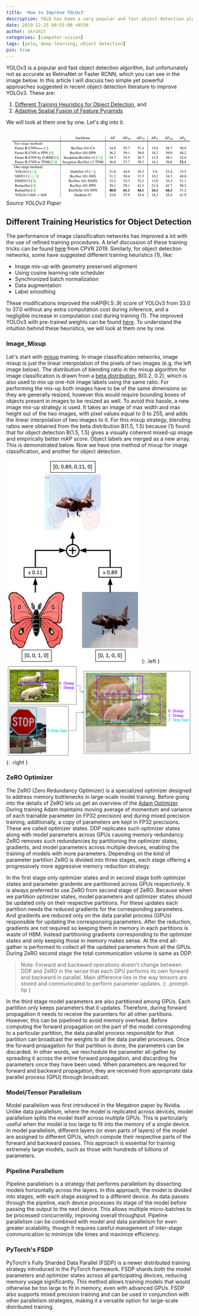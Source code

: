 ```yaml
---
title: 'How to Improve YOLOv3'
description: YOLO has been a very popular and fast object detection algorithm, but unfortunately not the best-performing. In this article I will highlight simple training heuristics and small architectural changes that can make YOLOv3 perform better than models like Faster R-CNN and Mask R-CNN.
date: 2019-12-25 00:55:00 +0530
author: skrohit
categories: [computer-vision]
tags: [yolo, deep-learning, object detection]
pin: true
---
```


YOLOv3 is a popular and fast object detection algorithm, but unfortunately not as accurate as RetinaNet or Faster RCNN, which you can see in the image below. In this article I will discuss two simple yet powerful approaches suggested in recent object detection literature to improve YOLOv3. These are: 
1) [Different Training Heuristics for Object Detection](https://arxiv.org/abs/1902.04103), and 
2) [Adaptive Spatial Fusion of Feature Pyramids](https://arxiv.org/abs/1911.09516)

We will look at them one by one. Let's dig into it.

![YOLOv3 Paper](../assets/improve_yolov3/yolov3_table.png)
_Source YOLOv3 Paper_

## Different Training Heuristics for Object Detection
The performance of image classification networks has improved a lot with the use of refined training procedures. A brief discussion of these training tricks can be found [here](https://openaccess.thecvf.com/content_CVPR_2019/papers/He_Bag_of_Tricks_for_Image_Classification_with_Convolutional_Neural_Networks_CVPR_2019_paper.pdf) from CPVR 2019. Similarly, for object detection networks, some have suggested different training heuristics (1), like:

- Image mix-up with geometry preserved alignment
- Using cosine learning rate scheduler
- Synchronized batch normalization
- Data augmentation
- Label smoothing

These modifications improved the mAP@(.5:.9) score of YOLOv3 from 33.0 to 37.0 without any extra computation cost during inference, and a negligible increase in computation cost during training (1). The improved YOLOv3 with pre-trained weights can be found [here](https://gluon-cv.mxnet.io/model_zoo/detection.html). To understand the intuition behind these heuristics, we will look at them one by one.

### Image_Mixup
Let's start with [mixup](https://arxiv.org/abs/1710.09412) training. In image classification networks, image mixup is just the linear interpolation of the pixels of two images (e.g. the left image below). The distribution of blending ratio in the mixup algorithm for image classification is drawn from a [beta distribution](https://en.wikipedia.org/wiki/Beta_distribution), B(0.2, 0.2), which is also used to mix up one-hot image labels using the same ratio. For performing the mix-up both images have to be of the same dimensions so they are generally resized, however this would require bounding boxes of objects present in images to be resized as well. To avoid this hassle, a new image mix-up strategy is used. It takes an image of max width and max height out of the two images, with pixel values equal to 0 to 255, and adds the linear interpolation of two images to it. For this mixup strategy, blending ratios were obtained from the beta distribution B(1.5, 1.5) because (1) found that for object detection B(1.5, 1.5) gives a visually coherent mixed-up image and empirically better mAP score. Object labels are merged as a new array. This is demonstrated below. Now we have one method of mixup for image classification, and another for object detection.

![Mixup Classification](../assets/improve_yolov3/mixup-example-classification.png) {: .left } ![Mixup Object Detection](../assets/improve_yolov3/obj_det_mixup.png){: .right }

### ZeRO Optimizer
The ZeRO (Zero Redundancy Optimizer) is a specialized optimizer designed to address memory bottlenecks in large-scale model training. Before going into the details of ZeRO lets us get an overview of the [Adam Optimizer](https://arxiv.org/abs/1412.6980). During training Adam maintains moving average of momentum and variance of each trainable parameter (in FP32 precision) and during mixed precision training, additionally, a copy of parameters are kept in FP32 precisions. These are called optimizer states. DDP replicates such optimizer states along with model parameters across GPUs causing memory redundancy. ZeRO removes such redundancies by partitioning the optimizer states, gradients, and model parameters across multiple devices, enabling the training of models with more parameters. Depending on the kind of parameter partition ZeRO is divided into three stages, each stage offering a progressively more aggressive memory reduction strategy.

In the first stage only optimizer states and in second stage both optimizer states and parameter graidents are partitioned across GPUs respectively. It is always preferred to use ZeRO from second stage of ZeRO. Because when we partition optimizer states, model parameters and optimizer states should be updated only on their respective partitions. For these updates each partition needs the reduced gradients for the corresponding parameters. And gradients are reduced only on the data parallel process (GPUs) responsible for updating the corresponsing parameters. After the reduction, gradients are not required so keeping them in memory in each partitions is waste of HBM. Instead partitioning gradients corresponding to the optimizer states and only keeping those in memory makes sense. At the end all-gather is performed to collect all the updated parameters from all the GPUs. During ZeRO second stage the total communication volume is same as DDP.

> Note: Forward and backward operations doesn't change between DDP and ZeRO in the sense that each GPU performs its own forward and backward in parallel. Main difference lies in the way tensors are stored and communicated to perform parameter updates.
{: .prompt-tip }

In the third stage model parameters are also partitioned among GPUs. Each partition only keeps parameters that it updates. Therefore, during forward propagation it needs to receive the paramters for all other partitions. However, this can be pipelined to avoid memory overhead. Before computing the forward propagation on the part of the model corresponding to a particular partition, the data parallel process responsible for that partition can broadcast the weights to all the data parallel processes. Once the forward propagation for that partition is done, the parameters can be discarded. In other words, we reschedule the parameter all-gather by spreading it across the entire forward propagation, and discarding the parameters once they have been used.  When parameters are required for forward and backward propagation, they are received from appropriate data parallel process (GPU) through broadcast.

### Model/Tensor Parallelism
Model parallelism was first introduced in the Megatron paper by Nvidia. Unlike data parallelism, where the model is replicated across devices, model parallelism splits the model itself across multiple GPUs. This is particularly useful when the model is too large to fit into the memory of a single device. In model parallelism, different layers (or even parts of layers) of the model are assigned to different GPUs, which compute their respective parts of the forward and backward passes. This approach is essential for training extremely large models, such as those with hundreds of billions of parameters.

### Pipeline Parallelism
Pipeline parallelism is a strategy that performs parallelism by dissecting models horizontally across the layers. In this approach, the model is divided into stages, with each stage assigned to a different device. As data passes through the pipeline, each device processes its stage of the model before passing the output to the next device. This allows multiple micro-batches to be processed concurrently, improving overall throughput. Pipeline parallelism can be combined with model and data parallelism for even greater scalability, though it requires careful management of inter-stage communication to minimize idle times and maximize efficiency.

### PyTorch's FSDP
PyTorch's Fully Sharded Data Parallel (FSDP) is a newer distributed training strategy introduced in the PyTorch framework. FSDP shards both the model parameters and optimizer states across all participating devices, reducing memory usage significantly. This method allows training models that would otherwise be too large to fit in memory, even with advanced GPUs. FSDP also supports mixed precision training and can be used in conjunction with other parallelism strategies, making it a versatile option for large-scale distributed training.